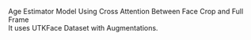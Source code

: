  Age Estimator Model Using Cross Attention Between Face Crop and Full Frame  
 It uses UTKFace Dataset with Augmentations.
